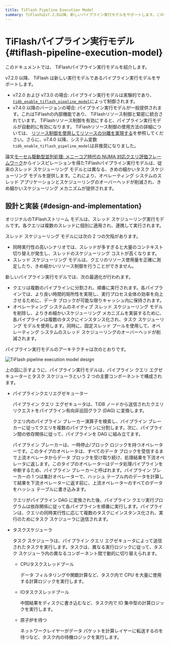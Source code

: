 ```yaml
---
title: TiFlash Pipeline Execution Model
summary: TiFlashはv7.2.0以降、新しいパイプライン実行モデルをサポートします。このモデルは、従来のスレッドスケジューリングモデルとは異なり、タスクスケジューリングモデルを提供し、オペレーティングシステムのスレッドアプリケーションとスケジューリングのオーバーヘッドを削減します。パイプライン実行モデルは、クエリを複数のパイプラインに分割し、効率を向上させます。また、パイプラインクエリエグゼキューターとタスクスケジューラの2つの主要コンポーネントで構成されます。
---
```


# TiFlashパイプライン実行モデル {#tiflash-pipeline-execution-model}

このドキュメントでは、 TiFlashパイプライン実行モデルを紹介します。

v7.2.0 以降、 TiFlash は新しい実行モデルであるパイプライン実行モデルをサポートします。

-   v7.2.0 および v7.3.0 の場合: パイプライン実行モデルは実験的であり、 [`tidb_enable_tiflash_pipeline_model`](https://docs.pingcap.com/tidb/v7.2/system-variables#tidb_enable_tiflash_pipeline_model-introduced-since-v720)によって制御されます。
-   v7.4.0 以降のバージョンの場合: パイプライン実行モデルが一般提供されます。これはTiFlashの内部機能であり、 TiFlashリソース制御と緊密に統合されています。 TiFlashリソース制御を有効にすると、パイプライン実行モデルが自動的に有効になります。 TiFlashリソース制御の使用方法の詳細については、 [リソース制御を使用してリソースの分離を実現する](/tidb-resource-control.md#parameters-for-resource-control)を参照してください。さらに、v7.4.0 以降、システム変数`tidb_enable_tiflash_pipeline_model`は非推奨になりました。

論文[モーセル駆動型並列処理: メニーコア時代の NUMA 対応クエリ評価フレームワーク](https://dl.acm.org/doi/10.1145/2588555.2610507)からインスピレーションを得たTiFlashパイプライン実行モデルは、従来のスレッド スケジューリング モデルとは異なる、きめの細かいタスク スケジューリング モデルを提供します。これにより、オペレーティング システムのスレッド アプリケーションとスケジューリングのオーバーヘッドが削減され、きめ細かいスケジューリング メカニズムが提供されます。

## 設計と実装 {#design-and-implementation}

オリジナルのTiFlashストリーム モデルは、スレッド スケジューリング実行モデルです。各クエリは複数のスレッドに個別に適用され、連携して実行されます。

スレッド スケジューリング モデルには次の 2 つの欠陥があります。

-   同時実行性の高いシナリオでは、スレッドが多すぎると大量のコンテキスト切り替えが発生し、スレッドのスケジューリング コストが高くなります。
-   スレッド スケジューリング モデルは、クエリのリソース使用量を正確に測定したり、きめ細かいリソース制御を行うことができません。

新しいパイプライン実行モデルでは、次の最適化が行われます。

-   クエリは複数のパイプラインに分割され、順番に実行されます。各パイプラインでは、より良い時間的局所性を実現し、実行プロセス全体の効率を向上させるために、データ ブロックが可能な限りキャッシュ内に保持されます。
-   オペレーティング システムのネイティブ スレッド スケジューリング モデルを削除し、よりきめ細かいスケジューリング メカニズムを実装するために、各パイプラインは複数のタスクにインスタンス化され、タスク スケジューリング モデルを使用します。同時に、固定スレッド プールを使用して、オペレーティング システムのスレッド スケジューリングのオーバーヘッドが削減されます。

パイプライン実行モデルのアーキテクチャは次のとおりです。

![TiFlash pipeline execution model design](https://download.pingcap.com/images/docs/tiflash/tiflash-pipeline-model.png)

上の図に示すように、パイプライン実行モデルは、パイプライン クエリ エグゼキューターとタスク スケジューラという 2 つの主要コンポーネントで構成されます。

-   パイプラインクエリエグゼキューター

    パイプライン クエリ エグゼキュータは、TiDB ノードから送信されたクエリ リクエストをパイプライン有向非巡回グラフ (DAG) に変換します。

    クエリ内のパイプライン ブレーカー演算子を検索し、パイプライン ブレーカーに従ってクエリを複数のパイプラインに分割します。次に、パイプライン間の依存関係に従って、パイプラインを DAG に組み立てます。

    パイプライン ブレーカーは、一時停止/ブロック ロジックを持つオペレーターです。このタイプのオペレータは、すべてのデータ ブロックを受信するまで上流オペレータからデータ ブロックを受け取り続け、処理結果を下流オペレータに返します。このタイプのオペレーターはデータ処理パイプラインを中断するため、パイプライン ブレーカーと呼ばれます。パイプライン ブレーカーの 1 つは集計オペレーターで、ハッシュ テーブル内のデータを計算して結果を下流オペレーターに返す前に、上流オペレーターのすべてのデータをハッシュ テーブルに書き込みます。

    クエリがパイプライン DAG に変換された後、パイプライン クエリ実行プログラムは依存関係に従って各パイプラインを順番に実行します。パイプラインは、クエリの同時実行性に応じて複数のタスクにインスタンス化され、実行のためにタスク スケジューラに送信されます。

-   タスクスケジューラ

    タスク スケジューラは、パイプライン クエリ エグゼキュータによって送信されたタスクを実行します。タスクは、異なる実行ロジックに従って、タスク スケジューラ内の異なるコンポーネント間で動的に切り替えられます。

    -   CPUタスクスレッドプール

        データ フィルタリングや関数計算など、タスク内で CPU を大量に使用する計算ロジックを実行します。

    -   IOタスクスレッドプール

        中間結果をディスクに書き込むなど、タスク内で IO 集中型の計算ロジックを実行します。

    -   原子炉を待つ

        ネットワークレイヤーがデータ パケットを計算レイヤーに転送するのを待つなど、タスク内の待機ロジックを実行します。
